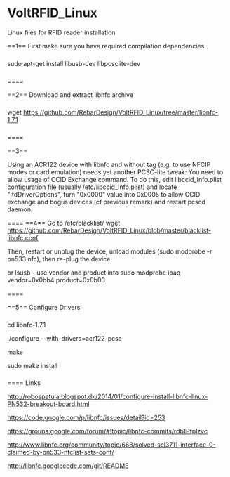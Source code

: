 VoltRFID_Linux
==============

Linux files for RFID reader installation

==1==
First make sure you have required compilation dependencies.
###
sudo apt-get install libusb-dev libpcsclite-dev
###
====

==2==
Download and extract libnfc archive
###
wget https://github.com/RebarDesign/VoltRFID_Linux/tree/master/libnfc-1.7.1
###
====

==3==

Using an ACR122 device with libnfc and without tag (e.g. to use NFCIP modes or
card emulation) needs yet another PCSC-lite tweak: You need to allow usage of
CCID Exchange command.  To do this, edit libccid_Info.plist configuration file
(usually /etc/libccid_Info.plist) and locate "<key>ifdDriverOptions</key>",
turn "<string>0x0000</string>" value into 0x0005 to allow CCID exchange and bogus devices (cf previous remark) and
restart pcscd daemon.

====
==4==
Go to /etc/blacklist/
wget https://github.com/RebarDesign/VoltRFID_Linux/blob/master/blacklist-libnfc.conf

Then, restart or unplug the device, unload modules (sudo modprobe -r pn533 nfc), then re-plug the device.

or 
lsusb - use vendor and product info
sudo modprobe ipaq vendor=0x0bb4 product=0x0b03
 

====


==5==
Configure Drivers
###
cd libnfc-1.7.1

./configure --with-drivers=acr122_pcsc

make 

sudo make install

###
====
Links

http://robospatula.blogspot.dk/2014/01/configure-install-libnfc-linux-PN532-breakout-board.html

https://code.google.com/p/libnfc/issues/detail?id=253

https://groups.google.com/forum/#!topic/libnfc-commits/rdb1Pfplzvc

http://www.libnfc.org/community/topic/668/solved-scl3711-interface-0-claimed-by-pn533-nfclist-sets-conf/

http://libnfc.googlecode.com/git/README









